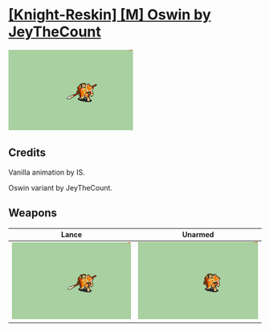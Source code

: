 # [\[Knight-Reskin\] \[M\] Oswin by JeyTheCount](./)
 

<img src="./2.%20Lance/Lance_000.png" alt="[Knight-Reskin] [M] Oswin by JeyTheCount standing" />

## Credits

Vanilla animation by IS.

Oswin variant by JeyTheCount.

## Weapons
 

|Lance |Unarmed |
|  :---: | :---: |
| <img alt="Lance animation" src="./2.%20Lance/Lance.gif" /> | <img alt="Unarmed animation" src="./8.%20Unarmed/Unarmed.gif" /> |
